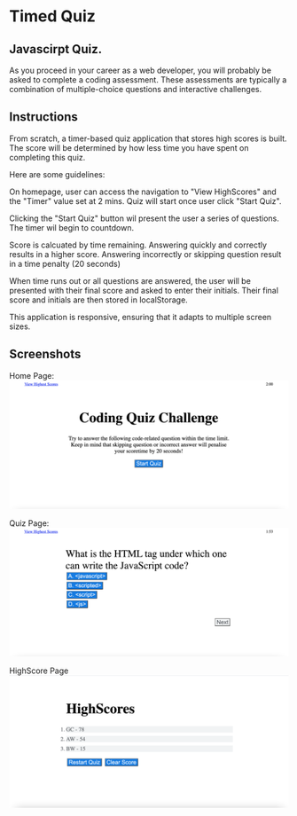 # Timed Quiz

## Javascirpt Quiz.
As you proceed in your career as a web developer, you will probably be asked to complete a coding assessment. These assessments are typically a combination of multiple-choice questions and interactive challenges. 

## Instructions
From scratch, a timer-based quiz application that stores high scores is built. The score will be determined by how less time you have spent on completing this quiz.

Here are some guidelines:

On homepage, user can access the navigation to "View HighScores" and the "Timer" value set at 2 mins. Quiz will start once user click "Start Quiz".

Clicking the "Start Quiz" button wil present the user a series of questions. The timer wil begin to countdown.

Score is calcuated by time remaining. Answering quickly and correctly results in a higher score. Answering incorrectly or skipping question result in a time penalty (20 seconds)

When time runs out or all questions are answered, the user will be presented with their final score and asked to enter their initials. Their final score and initials are then stored in localStorage.

This application is responsive, ensuring that it adapts to multiple screen sizes.

## Screenshots
Home Page:
![HomePage](./Assets/HomePage.png)

Quiz Page:
![QuizpAGE](./Assets/QuizPage.png)

HighScore Page
![ScorePage](./Assets/HighScore_Page.png)
